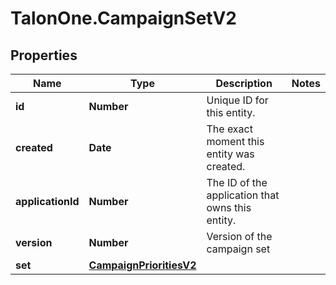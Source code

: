 # TalonOne.CampaignSetV2

## Properties

Name | Type | Description | Notes
------------ | ------------- | ------------- | -------------
**id** | **Number** | Unique ID for this entity. | 
**created** | **Date** | The exact moment this entity was created. | 
**applicationId** | **Number** | The ID of the application that owns this entity. | 
**version** | **Number** | Version of the campaign set | 
**set** | [**CampaignPrioritiesV2**](CampaignPrioritiesV2.md) |  | 


